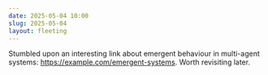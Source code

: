 ```yaml
---
date: 2025-05-04 10:00
slug: 2025-05-04
layout: fleeting
---
```


Stumbled upon an interesting link about emergent behaviour in multi-agent systems: <https://example.com/emergent-systems>. Worth revisiting later. 